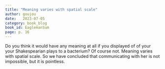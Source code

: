 ```yaml
---
title: "Meaning varies with spatial scale"
author: goujou
date:   2023-07-05
category: book_blog
book_id: EaglemanSum
page: p. 16
---
```

Do you think it would have any meaning at all if you displayed of of your your Shakespearian plays to a bacterium?
Of course not.
Meaning varies with spatial scale.
So we have concluded that communicating with her is not impossible, but it is pointless.
